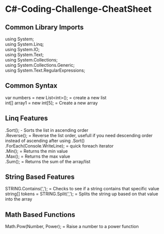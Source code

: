 # C#-Coding-Challenge-CheatSheet

## Common Library Imports

using System;<br/>
using System.Linq;<br/>
using System.IO;<br/>
using System.Text;<br/>
using System.Collections;<br/>
using System.Collections.Generic;<br/>
using System.Text.RegularExpressions;<br/>

## Common Syntax

var numbers = new List\<int\>(); = create a new list<br/>
int[] array1 = new int[5]; = Create a new array <br/>


## Linq Features 

.Sort(); - Sorts the list in ascending order <br/>
.Reverse(); = Reverse the list order, usefull if you need descending order instead of ascending after using .Sort() <br/>
.ForEach(Console.WriteLine); = quick foreach iterator <br/>
.Min(); = Returns the min value <br/>
.Max(); = Returns the max value <br/>
.Sum(); = Returns the sum of the array/list <br/>

## String Based Features

STRING.Contains(','); = Checks to see if a string contains that specific value <br/>
string[] tokens = STRING.Split(','); = Splits the string up based on that value into the array <br/>

## Math Based Functions

Math.Pow(Number, Power); = Raise a number to a power function <br/>
